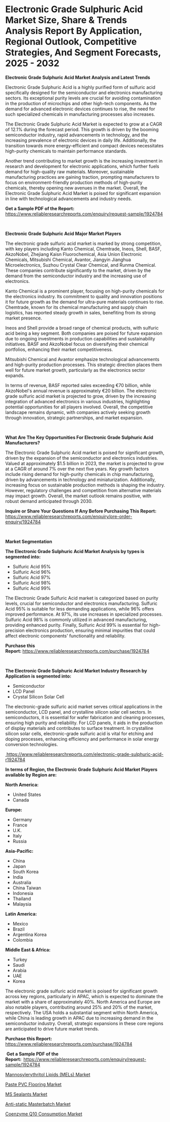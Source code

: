 <p><h1>Electronic Grade Sulphuric Acid Market Size, Share & Trends Analysis Report By Application, Regional Outlook, Competitive Strategies, And Segment Forecasts, 2025 - 2032</h1></p><p><strong>Electronic Grade Sulphuric Acid Market Analysis and Latest Trends</strong></p>
<p><p>Electronic Grade Sulphuric Acid is a highly purified form of sulfuric acid specifically designed for the semiconductor and electronics manufacturing sectors. Its exceptional purity levels are crucial for avoiding contamination in the production of microchips and other high-tech components. As the demand for advanced electronic devices continues to rise, the need for such specialized chemicals in manufacturing processes also increases.</p><p>The Electronic Grade Sulphuric Acid Market is expected to grow at a CAGR of 12.1% during the forecast period. This growth is driven by the booming semiconductor industry, rapid advancements in technology, and the increasing prevalence of electronic devices in daily life. Additionally, the transition towards more energy-efficient and compact devices necessitates high-purity chemicals to maintain performance standards.</p><p>Another trend contributing to market growth is the increasing investment in research and development for electronic applications, which further fuels demand for high-quality raw materials. Moreover, sustainable manufacturing practices are gaining traction, prompting manufacturers to focus on environment-friendly production methods of high-purity chemicals, thereby opening new avenues in the market. Overall, the Electronic Grade Sulphuric Acid Market is poised for significant expansion in line with technological advancements and industry needs.</p></p>
<p><strong>Get a Sample PDF of the Report:&nbsp;</strong> <a href="https://www.reliableresearchreports.com/enquiry/request-sample/1924784?utm_campaign=113&utm_medium=2&utm_source=Github&utm_content=ia&utm_term=28032025&utm_id=electronic-grade-sulphuric-acid">https://www.reliableresearchreports.com/enquiry/request-sample/1924784</a></p>
<p>&nbsp;</p>
<p><strong>Electronic Grade Sulphuric Acid Major Market Players</strong></p>
<p><p>The electronic grade sulfuric acid market is marked by strong competition, with key players including Kanto Chemical, Chemtrade, Ineos, Shell, BASF, AkzoNobel, Zhejiang Kaisn Fluorochemical, Asia Union Electronic Chemicals, Mitsubishi Chemical, Avantor, Jiangyin Jianghua Microelectronics, Suzhou Crystal Clear Chemical, and Runma Chemical. These companies contribute significantly to the market, driven by the demand from the semiconductor industry and the increasing use of electronics.</p><p>Kanto Chemical is a prominent player, focusing on high-purity chemicals for the electronics industry. Its commitment to quality and innovation positions it for future growth as the demand for ultra-pure materials continues to rise. Chemtrade, known for its chemical manufacturing and supply chain logistics, has reported steady growth in sales, benefiting from its strong market presence.</p><p>Ineos and Shell provide a broad range of chemical products, with sulfuric acid being a key segment. Both companies are poised for future expansion due to ongoing investments in production capabilities and sustainability initiatives. BASF and AkzoNobel focus on diversifying their chemical portfolios, enhancing their market competitiveness.</p><p>Mitsubishi Chemical and Avantor emphasize technological advancements and high-purity production processes. This strategic direction places them well for future market growth, particularly as the electronics sector expands.</p><p>In terms of revenue, BASF reported sales exceeding €70 billion, while AkzoNobel's annual revenue is approximately €20 billion. The electronic grade sulfuric acid market is projected to grow, driven by the increasing integration of advanced electronics in various industries, highlighting potential opportunities for all players involved. Overall, the competitive landscape remains dynamic, with companies actively seeking growth through innovation, strategic partnerships, and market expansion.</p></p>
<p>&nbsp;</p>
<p><strong>What Are The Key Opportunities For Electronic Grade Sulphuric Acid Manufacturers?</strong></p>
<p><p>The Electronic Grade Sulphuric Acid market is poised for significant growth, driven by the expansion of the semiconductor and electronics industries. Valued at approximately $1.5 billion in 2023, the market is projected to grow at a CAGR of around 7% over the next five years. Key growth factors include rising demand for high-purity chemicals in chip manufacturing, driven by advancements in technology and miniaturization. Additionally, increasing focus on sustainable production methods is shaping the industry. However, regulatory challenges and competition from alternative materials may impact growth. Overall, the market outlook remains positive, with robust demand anticipated through 2030.</p></p>
<p><strong>Inquire or Share Your Questions If Any Before Purchasing This Report:</strong> <a href="https://www.reliableresearchreports.com/enquiry/pre-order-enquiry/1924784?utm_campaign=113&utm_medium=2&utm_source=Github&utm_content=ia&utm_term=28032025&utm_id=electronic-grade-sulphuric-acid">https://www.reliableresearchreports.com/enquiry/pre-order-enquiry/1924784</a></p>
<p>&nbsp;</p>
<p><strong>Market Segmentation</strong></p>
<p><strong>The Electronic Grade Sulphuric Acid Market Analysis by types is segmented into:</strong></p>
<p><ul><li>Sulfuric Acid 95%</li><li>Sulfuric Acid 96%</li><li>Sulfuric Acid 97%</li><li>Sulfuric Acid 98%</li><li>Sulfuric Acid 99%</li></ul></p>
<p><p>The Electronic Grade Sulfuric Acid market is categorized based on purity levels, crucial for semiconductor and electronics manufacturing. Sulfuric Acid 95% is suitable for less demanding applications, while 96% offers improved performance. At 97%, its use increases in specialized processes. Sulfuric Acid 98% is commonly utilized in advanced manufacturing, providing enhanced purity. Finally, Sulfuric Acid 99% is essential for high-precision electronics production, ensuring minimal impurities that could affect electronic components' functionality and reliability.</p></p>
<p><strong>Purchase this Report:&nbsp;</strong><a href="https://www.reliableresearchreports.com/purchase/1924784?utm_campaign=113&utm_medium=2&utm_source=Github&utm_content=ia&utm_term=28032025&utm_id=electronic-grade-sulphuric-acid">https://www.reliableresearchreports.com/purchase/1924784</a></p>
<p>&nbsp;</p>
<p><strong>The Electronic Grade Sulphuric Acid Market Industry Research by Application is segmented into:</strong></p>
<p><ul><li>Semiconductor</li><li>LCD Panel</li><li>Crystal Silicon Solar Cell</li></ul></p>
<p><p>The electronic-grade sulfuric acid market serves critical applications in the semiconductor, LCD panel, and crystalline silicon solar cell sectors. In semiconductors, it is essential for wafer fabrication and cleaning processes, ensuring high purity and reliability. For LCD panels, it aids in the production of display materials and contributes to surface treatment. In crystalline silicon solar cells, electronic-grade sulfuric acid is vital for etching and doping processes, enhancing efficiency and performance in solar energy conversion technologies.</p></p>
<p><a href="https://www.reliableresearchreports.com/electronic-grade-sulphuric-acid-r1924784?utm_campaign=113&utm_medium=2&utm_source=Github&utm_content=ia&utm_term=28032025&utm_id=electronic-grade-sulphuric-acid">&nbsp;https://www.reliableresearchreports.com/electronic-grade-sulphuric-acid-r1924784</a></p>
<p><strong>In terms of Region, the Electronic Grade Sulphuric Acid Market Players available by Region are:</strong></p>
<p>
    <p> <strong> North America: </strong>
        <ul>
            <li>United States</li>
            <li>Canada</li>
        </ul>
        </p> 
    <p> <strong> Europe: </strong>
        <ul>
            <li>Germany</li>
            <li>France</li>
            <li>U.K.</li>
            <li>Italy</li>
            <li>Russia</li>
        </ul>
        </p> 
    <p> <strong> Asia-Pacific: </strong>
        <ul>
            <li>China</li>
            <li>Japan</li>
            <li>South Korea</li>
            <li>India</li>
            <li>Australia</li>
            <li>China Taiwan</li>
            <li>Indonesia</li>
            <li>Thailand</li>
            <li>Malaysia</li>
        </ul>
        </p> 
    <p> <strong> Latin America: </strong>
        <ul>
            <li>Mexico</li>
            <li>Brazil</li>
            <li>Argentina Korea</li>
            <li>Colombia</li>
        </ul>
        </p> 
    <p> <strong> Middle East & Africa: </strong>
        <ul>
            <li>Turkey</li>
            <li>Saudi</li>
            <li>Arabia</li>
            <li>UAE</li>
            <li>Korea</li>
        </ul>
    </p>
    </p>
<p><p>The electronic grade sulfuric acid market is poised for significant growth across key regions, particularly in APAC, which is expected to dominate the market with a share of approximately 40%. North America and Europe are also notable players, contributing around 25% and 20% of the market, respectively. The USA holds a substantial segment within North America, while China is leading growth in APAC due to increasing demand in the semiconductor industry. Overall, strategic expansions in these core regions are anticipated to drive future market trends.</p></p>
<p><strong>Purchase this Report: </strong><a href="https://www.reliableresearchreports.com/purchase/1924784?utm_campaign=113&utm_medium=2&utm_source=Github&utm_content=ia&utm_term=28032025&utm_id=electronic-grade-sulphuric-acid">https://www.reliableresearchreports.com/purchase/1924784</a></p>
<p>&nbsp;<strong>Get a Sample PDF of the Report:&nbsp;&nbsp;</strong><a href="https://www.reliableresearchreports.com/enquiry/request-sample/1924784?utm_campaign=113&utm_medium=2&utm_source=Github&utm_content=ia&utm_term=28032025&utm_id=electronic-grade-sulphuric-acid">https://www.reliableresearchreports.com/enquiry/request-sample/1924784</a></p>
<p><strong></strong></p>
<p><p><a href="https://github.com/rreynagjysma65/Market-Research-Report-List-1/blob/main/mannosylerythritol-lipids-mels-market.md?utm_campaign=113&utm_medium=2&utm_source=Github&utm_content=ia&utm_term=28032025&utm_id=electronic-grade-sulphuric-acid">Mannosylerythritol Lipids (MELs) Market</a></p><p><a href="https://github.com/hervedeidadw/Market-Research-Report-List-1/blob/main/paste-pvc-flooring-market.md?utm_campaign=113&utm_medium=2&utm_source=Github&utm_content=ia&utm_term=28032025&utm_id=electronic-grade-sulphuric-acid">Paste PVC Flooring Market</a></p><p><a href="https://github.com/duzcupetriv/Market-Research-Report-List-1/blob/main/ms-sealants-market.md?utm_campaign=113&utm_medium=2&utm_source=Github&utm_content=ia&utm_term=28032025&utm_id=electronic-grade-sulphuric-acid">MS Sealants Market</a></p><p><a href="https://github.com/dibesnayee/Market-Research-Report-List-1/blob/main/anti-static-masterbatch-market.md?utm_campaign=113&utm_medium=2&utm_source=Github&utm_content=ia&utm_term=28032025&utm_id=electronic-grade-sulphuric-acid">Anti-static Masterbatch Market</a></p><p><a href="https://github.com/abexjeliti/Market-Research-Report-List-1/blob/main/coenzyme-q10-consumption-market.md?utm_campaign=113&utm_medium=2&utm_source=Github&utm_content=ia&utm_term=28032025&utm_id=electronic-grade-sulphuric-acid">Coenzyme Q10 Consumption Market</a></p></p>